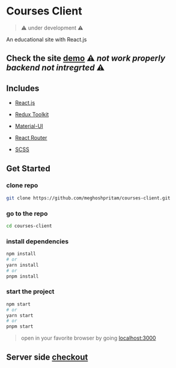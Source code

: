 # Courses Client

> ⚠ under development ⚠

An educational site with React.js

## Check the site [demo](http://meghoshpritam.github.io/courses-client) ⚠ *not work properly backend not intregrted* ⚠

## Includes

- [React.js](https://reactjs.org/)

- [Redux Toolkit](https://redux-toolkit.js.org/)

- [Material-UI](https://material-ui.com/)

- [React Router](https://reacttraining.com/react-router/web/guides/quick-start)

- [SCSS](https://sass-lang.com/documentation/syntax)

## Get Started

### clone repo

```zsh
git clone https://github.com/meghoshpritam/courses-client.git
```

### go to the repo

```zsh
cd courses-client
```

### install dependencies

```zsh
npm install
# or
yarn install
# or
pnpm install
```

### start the project

```zsh
npm start
# or
yarn start
# or
pnpm start
```

> open in your favorite browser by going [localhost:3000](http://localhost:3000/)

## Server side [checkout](https://github.com/meghoshpritam/courses-server)
